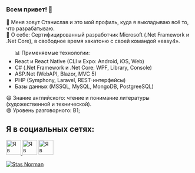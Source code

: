 ### Всем привет! 👋

📌 Меня зовут Станислав и это мой профиль, куда я выкладываю всё то, что разрабатываю. <br/>
📌 О себе: Сертифицированный разработчик Microsoft (.Net Framework и .Net Core), в свободное время хакатоню с своей командой «easy4». 
<ul type="square">
📊 Применяемые технологии: 
      <li>React и React Native (CLI и Expo: Android, iOS, Web)</li> 
      <li>C# (.Net Framework и .Net Core: WPF, Library, Console)</li> 
      <li>ASP.Net (WebAPI, Blazor, MVC 5)</li> 
      <li>PHP (Symphony, Laravel, REST-интерфейсы)</li>
      <li>Базы данных (MSSQL, MySQL, MongoDB, PostgreeSQL)</li>
</ul>
😄 Знание английского: чтение и понимание литературы (художественной и технической). <br/>
😄 Уровень разговорного: B1;

<h2 style="width:100%; backgroundColor: #000;">Я в социальных сетях:</h2>
<a href='https://vk.com/dantejke' target='_blank'> <img alt="Я в ВКонтакте" src="https://upload.wikimedia.org/wikipedia/commons/thumb/2/21/VK.com-logo.svg/1024px-VK.com-logo.svg.png"  width="40" height="40"> </a>
<a href='https://www.instagram.com/stas_norman/' target='_blank'> <img alt="Я в Instagram" src="https://upload.wikimedia.org/wikipedia/commons/thumb/a/a5/Instagram_icon.png/2048px-Instagram_icon.png" width="40" height="40"></a>
<a target="_blank" href="https://www.youtube.com/channel/UCvclan-pHgz5LZ1ky_f1z1g?sub_confirmation=1"><img alt="Я в YouTube" src="https://upload.wikimedia.org/wikipedia/commons/thumb/e/e1/Logo_of_YouTube_%282015-2017%29.svg/1280px-Logo_of_YouTube_%282015-2017%29.svg.png" height="40" width="auto"></a><br/>

[![Stas Norman](https://img.youtube.com/vi/Wx0mAHcq8bY/0.jpg)](https://www.youtube.com/watch?v=Wx0mAHcq8bY)
